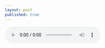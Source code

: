 ```yaml
---
layout: post
published: true
---
```


<!-- How to embed audio (see this : https://www.makeuseof.com/tag/embed-mp3-player-website/) 
    
    How to embed audio from onedrive (see this : https://stackoverflow.com/questions/64590120/how-can-i-directly-embed-audio-that-i-have-uploaded-to-onedrive-into-html-using)
 -->

 <audio controls><source src="https://onedrive.live.com/download?cid=D34890CD5DE3F34B&resid=D34890CD5DE3F34B%215929&authkey=AA2A5cMw24GsKfE" type="audio/mpeg">Your browser does not support the audio tag.</audio>
